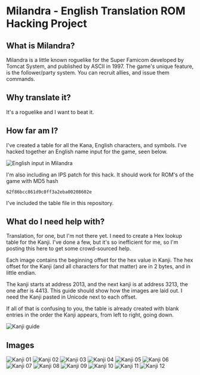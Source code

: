 # Milandra - English Translation ROM Hacking Project

## What is Milandra?
	
Milandra is a little known roguelike for the Super Famicom developed by Tomcat System, and published by ASCII in 1997. The game's unique feature, is the follower/party system. You can recruit allies, and issue them commands.

## Why translate it?
It's a roguelike and I want to beat it.

## How far am I?
I've created a table for all the Kana, English characters, and symbols. I've hacked together an English name input for the game, seen below.

![English input in Milandra](/images/name_entry.png)

I'm also including an IPS patch for this hack. It should work for ROM's of the game with MD5 hash

`62f86bcc861d9c0ff3a2eba00208602e`

I've included the table file in this repository.

## What do I need help with?
Translation, for one, but I'm not there yet. I need to create a Hex lookup
table for the Kanji. I've done a few, but it's so inefficient for me, so
I'm posting this here to get some crowd-sourced help.

Each image contains the beginning offset for the hex value in Kanji. The hex offset for the Kanji (and all characters for that matter) are in 2 bytes, and in little endian.

The kanji starts at address 2013, and the next kanji is at address 3213, the one after is 4413. This guide should show how the images are laid out. I need the Kanji pasted in Unicode next to each offset.

If all of that is confusing to you, the table is already created with blank entries in the order the Kanji appears, from left to right, going down.

![Kanji guide](/images/kanji_guide.png)


## Images

![Kanji 01](/images/1_2013_f.png)
![Kanji 02](/images/2_c018_f.png)
![Kanji 03](/images/3_601e_f.png)
![Kanji 04](/images/4_0024_f.png)
![Kanji 05](/images/5_a029_f.png)
![Kanji 06](/images/6_402f_f.png)
![Kanji 07](/images/7_e034_f.png)
![Kanji 08](/images/8_803a_f.png)
![Kanji 09](/images/9_2040_f.png)
![Kanji 10](/images/10_c045_f.png)
![Kanji 11](/images/11_604b_f.png)
![Kanji 12](/images/12_0051_f.png)

